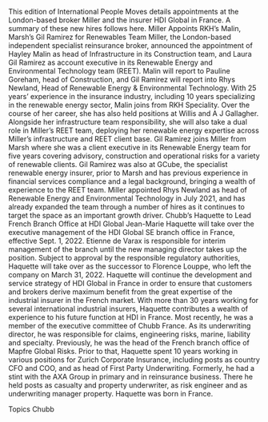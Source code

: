 This edition of International People Moves details appointments at the London-based broker Miller and the insurer HDI Global in France.
A summary of these new hires follows here.
Miller Appoints RKH’s Malin, Marsh’s Gil Ramirez for Renewables Team
Miller, the London-based independent specialist reinsurance broker, announced the appointment of Hayley Malin as head of Infrastructure in its Construction team, and Laura Gil Ramirez as account executive in its Renewable Energy and Environmental Technology team (REET).
Malin will report to Pauline Goreham, head of Construction, and Gil Ramirez will report into Rhys Newland, Head of Renewable Energy & Environmental Technology.
With 25 years’ experience in the insurance industry, including 10 years specializing in the renewable energy sector, Malin joins from RKH Speciality. Over the course of her career, she has also held positions at Willis and A J Gallagher. Alongside her infrastructure team responsibility, she will also take a dual role in Miller’s REET team, deploying her renewable energy expertise across Miller’s infrastructure and REET client base.
Gil Ramirez joins Miller from Marsh where she was a client executive in its Renewable Energy team for five years covering advisory, construction and operational risks for a variety of renewable clients. Gil Ramirez was also at GCube, the specialist renewable energy insurer, prior to Marsh and has previous experience in financial services compliance and a legal background, bringing a wealth of experience to the REET team.
Miller appointed Rhys Newland as head of Renewable Energy and Environmental Technology in July 2021, and has already expanded the team through a number of hires as it continues to target the space as an important growth driver.
Chubb’s Haquette to Lead French Branch Office at HDI Global
Jean-Marie Haquette will take over the executive management of the HDI Global SE branch office in France, effective Sept. 1, 2022.
Etienne de Varax is responsible for interim management of the branch until the new managing director takes up the position.
Subject to approval by the responsible regulatory authorities, Haquette will take over as the successor to Florence Louppe, who left the company on March 31, 2022. Haquette will continue the development and service strategy of HDI Global in France in order to ensure that customers and brokers derive maximum benefit from the great expertise of the industrial insurer in the French market.
With more than 30 years working for several international industrial insurers, Haquette contributes a wealth of experience to his future function at HDI in France. Most recently, he was a member of the executive committee of Chubb France. As its underwriting director, he was responsible for claims, engineering risks, marine, liability and specialty.
Previously, he was the head of the French branch office of Mapfre Global Risks. Prior to that, Haquette spent 10 years working in various positions for Zurich Corporate Insurance, including posts as country CFO and COO, and as head of First Party Underwriting. Formerly, he had a stint with the AXA Group in primary and in reinsurance business. There he held posts as casualty and property underwriter, as risk engineer and as underwriting manager property. Haquette was born in France.

Topics
Chubb
